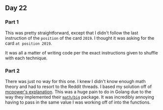 ## Day 22

### Part 1

This was pretty straightforward, except that I didn't follow the last instruction of the `position` of the card `2019`. I thought it was asking for the card `at position 2019`.

It was all a matter of writing code per the exact instructions given to shuffle with each technique.

### Part 2

There was just no way for this one. I knew I didn't know enough math theory and had to resort to the Reddit threads. I based my solution off of [mcpower's explanation](https://www.reddit.com/r/adventofcode/comments/ee0rqi/2019_day_22_solutions/fbnkaju/). This was a huge pain to do in Golang due to the way they implemented their [`math/big`](https://golang.org/pkg/math/big/) package. It was incredibly annoying having to pass in the same value I was working off of into the functions.
